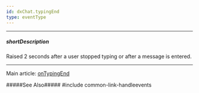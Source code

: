 ```yaml
---
id: dxChat.typingEnd
type: eventType
---
```

---
##### shortDescription
Raised 2 seconds after a user stopped typing or after a message is entered.

---
Main article: [onTypingEnd](/api-reference/10%20UI%20Components/dxChat/1%20Configuration/onTypingEnd.md '/Documentation/ApiReference/UI_Components/dxChat/Configuration/#onTypingEnd')

#####See Also#####
#include common-link-handleevents